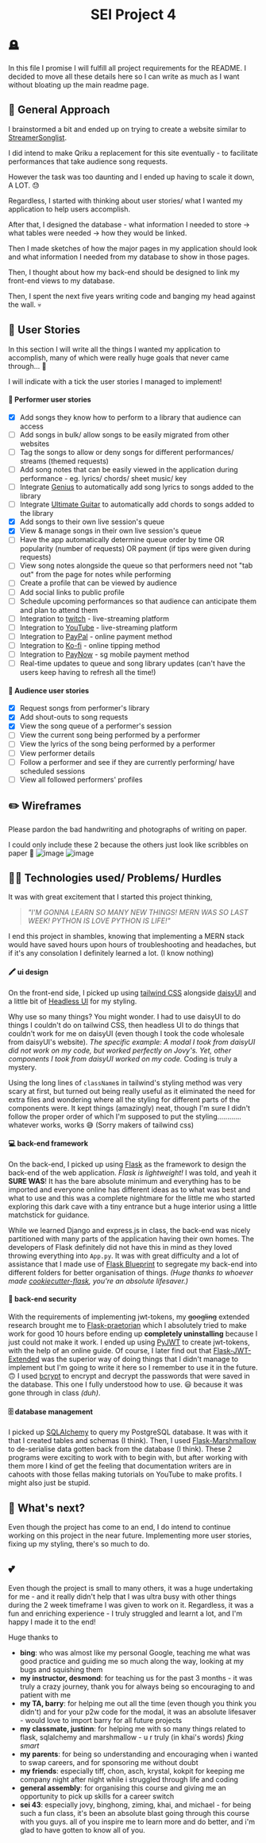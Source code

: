 <h1 align="center"> SEI Project 4 </h1>

## 🪦 

In this file I promise I will fulfill all project requirements for the README. I decided to move all these details here so I can write as much as I want without bloating up the main readme page. 

## 💭 General Approach

I brainstormed a bit and ended up on trying to create a website similar to [StreamerSonglist](https://www.streamersonglist.com/). 

I did intend to make Qriku a replacement for this site eventually - to facilitate performances that take audience song requests. 

However the task was too daunting and I ended up having to scale it down, A LOT. 😓 

Regardless, I started with thinking about user stories/ what I wanted my application to help users accomplish. 

After that, I designed the database - what information I needed to store -> what tables were needed -> how they would be linked. 

Then I made sketches of how the major pages in my application should look and what information I needed from my database to show in those pages. 

Then, I thought about how my back-end should be designed to link my front-end views to my database. 

Then, I spent the next five years writing code and banging my head against the wall. 💀

## 📖 User Stories 

In this section I will write all the things I wanted my application to accomplish, many of which were really huge goals that never came through... 🥲 

I will indicate with a tick the user stories I managed to implement! 

#### 🎤 Performer user stories

- [x] Add songs they know how to perform to a library that audience can access 
- [ ] Add songs in bulk/ allow songs to be easily migrated from other websites
- [ ] Tag the songs to allow or deny songs for different performances/ streams (themed requests)
- [ ] Add song notes that can be easily viewed in the application during performance - eg. lyrics/ chords/ sheet music/ key
- [ ] Integrate [Genius](https://genius.com/) to automatically add song lyrics to songs added to the library
- [ ] Integrate [Ultimate Guitar](https://www.ultimate-guitar.com/) to automatically add chords to songs added to the library
- [x] Add songs to their own live session's queue
- [x] View & manage songs in their own live session's queue
- [ ] Have the app automatically determine queue order by time OR popularity (number of requests) OR payment (if tips were given during requests) 
- [ ] View song notes alongside the queue so that performers need not "tab out" from the page for notes while performing
- [ ] Create a profile that can be viewed by audience
- [ ] Add social links to public profile
- [ ] Schedule upcoming performances so that audience can anticipate them and plan to attend them
- [ ] Integration to [twitch](https://www.twitch.tv/) - live-streaming platform
- [ ] Integration to [YouTube](https://www.youtube.com/) - live-streaming platform
- [ ] Integration to [PayPal](https://www.paypal.com/sg/business) - online payment method
- [ ] Integration to [Ko-fi](https://ko-fi.com/) - online tipping method
- [ ] Integration to [PayNow](https://abs.org.sg/consumer-banking/pay-now) - sg mobile payment method
- [ ] Real-time updates to queue and song library updates (can't have the users keep having to refresh all the time!)

#### 🤳 Audience user stories

- [x] Request songs from performer's library
- [x] Add shout-outs to song requests
- [x] View the song queue of a performer's session
- [ ] View the current song being performed by a performer
- [ ] View the lyrics of the song being performed by a performer
- [ ] View performer details
- [ ] Follow a performer and see if they are currently performing/ have scheduled sessions
- [ ] View all followed performers' profiles

## ✏️ Wireframes

Please pardon the bad handwriting and photographs of writing on paper. 

I could only include these 2 because the others just look like scribbles on paper 🙂
![image](https://github.com/juju927/qriku/assets/126443829/7bb89d92-a9d8-4d52-afcd-e64ea2d5f0b0)
![image](https://github.com/juju927/qriku/assets/126443829/47cd69da-a8b1-4d6b-bf6c-095175d619c9)

## 🐱‍💻 Technologies used/ Problems/ Hurdles

It was with great excitement that I started this project thinking, 
> *"I'M GONNA LEARN SO MANY NEW THINGS! MERN WAS SO LAST WEEK! PYTHON IS LOVE PYTHON IS LIFE!"*

I end this project in shambles, knowing that implementing a MERN stack would have saved hours upon hours of troubleshooting and headaches, but if it's any consolation I definitely learned a lot. (I know nothing)

#### 🖍️ ui design

On the front-end side, I picked up using [tailwind CSS](https://tailwindcss.com/) alongside [daisyUI](https://daisyui.com/) and a little bit of [Headless UI](https://headlessui.com/) for my styling. 

Why use so many things? You might wonder. I had to use daisyUI to do things I couldn't do on tailwind CSS, then headless UI to do things that couldn't work for me on daisyUI (even though I took the code wholesale from daisyUI's website). *The specific example: A modal I took from daisyUI did not work on my code, but worked perfectly on Jovy's. Yet, other components I took from daisyUI worked on my code.* Coding is truly a mystery. 

Using the long lines of `className`s in tailwind's styling method was very scary at first, but turned out being really useful as it eliminated the need for extra files and wondering where all the styling for different parts of the components were. It kept things (amazingly) neat, though I'm sure I didn't follow the proper order of which I'm supposed to put the styling............ whatever works, works 😅 (Sorry makers of tailwind css)

#### 💻 back-end framework

On the back-end, I picked up using [Flask](https://flask.palletsprojects.com/en/2.3.x/) as the framework to design the back-end of the web application. *Flask is lightweight!* I was told, and yeah it **SURE WAS**! It has the bare absolute minimum and everything has to be imported and everyone online has different ideas as to what was best and what to use and this was a complete nightmare for the little me who started exploring this dark cave with a tiny entrance but a huge interior using a little matchstick for guidance. 

While we learned Django and express.js in class, the back-end was nicely partitioned with many parts of the application having their own homes. The developers of Flask definitely did not have this in mind as they loved throwing everything into `App.py`. It was with great difficulty and a lot of assistance that I made use of [Flask Blueprint](http://exploreflask.com/en/latest/blueprints.html) to segregate my back-end into different folders for better organisation of things. *(Huge thanks to whoever made [cookiecutter-flask](https://github.com/cookiecutter-flask/cookiecutter-flask), you're an absolute lifesaver.)*

#### 🔐 back-end security

With the requirements of implementing jwt-tokens, my ~~googling~~ extended research brought me to [Flask-praetorian](https://flask-praetorian.readthedocs.io/en/latest/) which I absolutely tried to make work for good 10 hours before ending up **completely uninstalling** because I just could not make it work. I ended up using [PyJWT](https://pyjwt.readthedocs.io/en/stable/) to create jwt-tokens, with the help of an online guide. Of course, I later find out that [Flask-JWT-Extended](https://flask-jwt-extended.readthedocs.io/en/stable/) was the superior way of doing things that I didn't manage to implement but I'm going to write it here so I remember to use it in the future. 🙃 I used [bcrypt](https://flask-bcrypt.readthedocs.io/en/1.0.1/) to encrypt and decrypt the passwords that were saved in the database. This one I fully understood how to use. 😃 because it was gone through in class *(duh)*.

#### 🗄️ database management

I picked up [SQLAlchemy](https://www.sqlalchemy.org/) to query my PostgreSQL database. It was with it that I created tables and schemas (I think). Then, I used [Flask-Marshmallow](https://flask-marshmallow.readthedocs.io/en/latest/) to de-serialise data gotten back from the database (I think). These 2 programs were exciting to work with to begin with, but after working with them more I kind of get the feeling that documentation writers are in cahoots with those fellas making tutorials on YouTube to make profits. I might also just be stupid.

## 🧐 What's next?

Even though the project has come to an end, I do intend to continue working on this project in the near future. Implementing more user stories, fixing up my styling, there's so much to do.

## 💕

Even though the project is small to many others, it was a huge undertaking for me - and it really didn't help that I was ultra busy with other things during the 2 week timeframe I was given to work on it. Regardless, it was a fun and enriching experience - I truly struggled and learnt a lot, and I'm happy I made it to the end! 

Huge thanks to 
- **bing**: who was almost like my personal Google, teaching me what was good practice and guiding me so much along the way, looking at my bugs and squishing them 
- **my instructor, desmond**: for teaching us for the past 3 months - it was truly a crazy journey, thank you for always being so encouraging to and patient with me
- **my TA, barry**: for helping me out all the time (even though you think you didn't) and for your p2w code for the modal, it was an absolute lifesaver - would love to import barry for all future projects
- **my classmate, justinn**: for helping me with so many things related to flask, sqlalchemy and marshmallow - u r truly (in khai's words) *fking smart*
- **my parents**: for being so understanding and encouraging when i wanted to swap careers, and for sponsoring me without doubt 
- **my friends**: especially tiff, chon, asch, krystal, kokpit for keeping me company night after night while i struggled through life and coding
- **general assembly**: for organising this course and giving me an opportunity to pick up skills for a career switch
- **sei 43**: especially jovy, binghong, ziming, khai, and michael - for being such a fun class, it's been an absolute blast going through this course with you guys. all of you inspire me to learn more and do better, and i'm glad to have gotten to know all of you.


